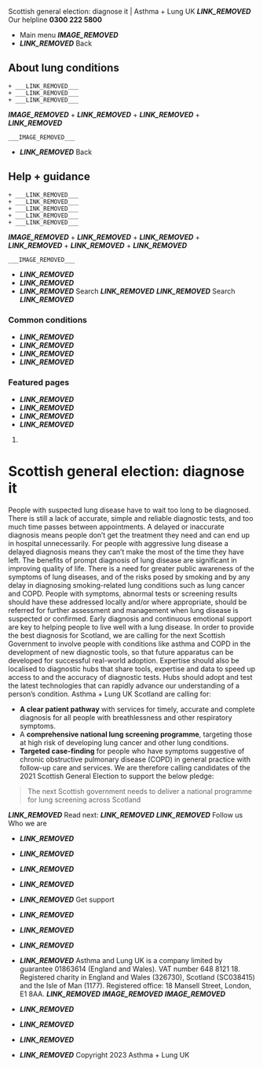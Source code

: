 
Scottish general election: diagnose it | Asthma + Lung UK
 ___LINK_REMOVED___
 Our helpline **0300 222 5800**
* Main menu
___IMAGE_REMOVED___
* ___LINK_REMOVED___
 Back
 
## About lung conditions
	+ ___LINK_REMOVED___
	+ ___LINK_REMOVED___
	+ ___LINK_REMOVED___
___IMAGE_REMOVED___
	+ ___LINK_REMOVED___
	+ ___LINK_REMOVED___
	+ ___LINK_REMOVED___
	
	
	___IMAGE_REMOVED___
* ___LINK_REMOVED___
 Back
 
## Help + guidance
	+ ___LINK_REMOVED___
	+ ___LINK_REMOVED___
	+ ___LINK_REMOVED___
	+ ___LINK_REMOVED___
	+ ___LINK_REMOVED___
___IMAGE_REMOVED___
	+ ___LINK_REMOVED___
	+ ___LINK_REMOVED___
	+ ___LINK_REMOVED___
	+ ___LINK_REMOVED___
	+ ___LINK_REMOVED___
	
	
	___IMAGE_REMOVED___
* ___LINK_REMOVED___
* ___LINK_REMOVED___
* ___LINK_REMOVED___
Search
___LINK_REMOVED___ 
 ___LINK_REMOVED___
Search
___LINK_REMOVED___
### Common conditions
* ___LINK_REMOVED___
* ___LINK_REMOVED___
* ___LINK_REMOVED___
* ___LINK_REMOVED___
### Featured pages
* ___LINK_REMOVED___
* ___LINK_REMOVED___
* ___LINK_REMOVED___
* ___LINK_REMOVED___
1. 
# Scottish general election: diagnose it
People with suspected lung disease have to wait too long to be diagnosed.
There is still a lack of accurate, simple and reliable diagnostic tests, and too much time passes between appointments. A delayed or inaccurate diagnosis means people don’t get the treatment they need and can end up in hospital unnecessarily. For people with aggressive lung disease a delayed diagnosis means they can’t make the most of the time they have left.
The benefits of prompt diagnosis of lung disease are significant in improving quality of life. There is a need for greater public awareness of the symptoms of lung diseases, and of the risks posed by smoking and by any delay in diagnosing smoking-related lung conditions such as lung cancer and COPD.
People with symptoms, abnormal tests or screening results should have these addressed locally and/or where appropriate, should be referred for further assessment and management when lung disease is suspected or confirmed. Early diagnosis and continuous emotional support are key to helping people to live well with a lung disease.
In order to provide the best diagnosis for Scotland, we are calling for the next Scottish Government to involve people with conditions like asthma and COPD in the development of new diagnostic tools, so that future apparatus can be developed for successful real-world adoption.
Expertise should also be localised to diagnostic hubs that share tools, expertise and data to speed up access to and the accuracy of diagnostic tests. Hubs should adopt and test the latest technologies that can rapidly advance our understanding of a person’s condition.
Asthma + Lung UK Scotland are calling for:
* **A clear patient pathway** with services for timely, accurate and complete diagnosis for all people with breathlessness and other respiratory symptoms.
* A **comprehensive national lung screening programme**, targeting those at high risk of developing lung cancer and other lung conditions.
* **Targeted case-finding** for people who have symptoms suggestive of chronic obstructive pulmonary disease (COPD) in general practice with follow-up care and services.
We are therefore calling candidates of the 2021 Scottish General Election to support the below pledge:
> The next Scottish government needs to deliver a national programme for lung screening across Scotland
> 
> 
> 
___LINK_REMOVED___
Read next: ___LINK_REMOVED___
 ___LINK_REMOVED___
Follow us
 Who we are
 
* ___LINK_REMOVED___
* ___LINK_REMOVED___
* ___LINK_REMOVED___
* ___LINK_REMOVED___
* ___LINK_REMOVED___
 Get support
 
* ___LINK_REMOVED___
* ___LINK_REMOVED___
* ___LINK_REMOVED___
* ___LINK_REMOVED___
Asthma and Lung UK is a company limited by guarantee 01863614 (England and Wales). VAT number 648 8121 18.
Registered charity in England and Wales (326730), Scotland (SC038415) and the Isle of Man (1177). Registered office: 18 Mansell Street, London, E1 8AA.
___LINK_REMOVED___
___IMAGE_REMOVED___
___IMAGE_REMOVED___
* ___LINK_REMOVED___
* ___LINK_REMOVED___
* ___LINK_REMOVED___
* ___LINK_REMOVED___
 Copyright 2023 Asthma + Lung UK
 
